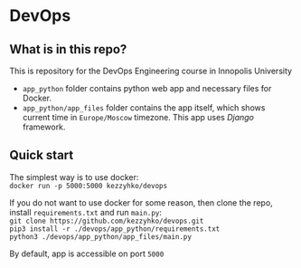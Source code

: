 # DevOps



## What is in this repo?

This is repository for the DevOps Engineering course in Innopolis University

* `app_python` folder contains python web app and necessary files for Docker.
* `app_python/app_files` folder contains the app itself, which shows current time in `Europe/Moscow` timezone. This app uses *Django* framework.



## Quick start

The simplest way is to use docker:  
`docker run -p 5000:5000 kezzyhko/devops`

If you do not want to use docker for some reason, then clone the repo, install `requirements.txt` and run `main.py`:  
`git clone https://github.com/kezzyhko/devops.git`  
`pip3 install -r ./devops/app_python/requirements.txt`  
`python3 ./devops/app_python/app_files/main.py`  

By default, app is accessible on port `5000`
